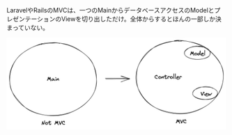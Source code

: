 LaravelやRailsのMVCは、一つのMainからデータベースアクセスのModelとプレゼンテーションのViewを切り出しただけ。全体からするとほんの一部しか決まっていない。

![MVC or Not MVC](./mvc-framework.png)
